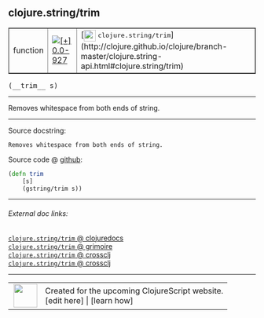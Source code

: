 ## clojure.string/trim



 <table border="1">
<tr>
<td>function</td>
<td><a href="https://github.com/cljsinfo/cljs-api-docs/tree/0.0-927"><img valign="middle" alt="[+] 0.0-927" title="Added in 0.0-927" src="https://img.shields.io/badge/+-0.0--927-lightgrey.svg"></a> </td>
<td>
[<img height="24px" valign="middle" src="http://i.imgur.com/1GjPKvB.png"> <samp>clojure.string/trim</samp>](http://clojure.github.io/clojure/branch-master/clojure.string-api.html#clojure.string/trim)
</td>
</tr>
</table>


 <samp>
(__trim__ s)<br>
</samp>

---

Removes whitespace from both ends of string.



---




Source docstring:

```
Removes whitespace from both ends of string.
```


Source code @ [github](https://github.com/clojure/clojurescript/blob/r2277/src/cljs/clojure/string.cljs#L132-L135):

```clj
(defn trim
    [s]
    (gstring/trim s))
```

<!--
Repo - tag - source tree - lines:

 <pre>
clojurescript @ r2277
└── src
    └── cljs
        └── clojure
            └── <ins>[string.cljs:132-135](https://github.com/clojure/clojurescript/blob/r2277/src/cljs/clojure/string.cljs#L132-L135)</ins>
</pre>

-->

---



###### External doc links:

[`clojure.string/trim` @ clojuredocs](http://clojuredocs.org/clojure.string/trim)<br>
[`clojure.string/trim` @ grimoire](http://conj.io/store/v1/org.clojure/clojure/1.7.0-beta3/clj/clojure.string/trim/)<br>
[`clojure.string/trim` @ crossclj](http://crossclj.info/fun/clojure.string/trim.html)<br>
[`clojure.string/trim` @ crossclj](http://crossclj.info/fun/clojure.string.cljs/trim.html)<br>

---

 <table>
<tr><td>
<img valign="middle" align="right" width="48px" src="http://i.imgur.com/Hi20huC.png">
</td><td>
Created for the upcoming ClojureScript website.<br>
[edit here] | [learn how]
</td></tr></table>

[edit here]:https://github.com/cljsinfo/cljs-api-docs/blob/master/cljsdoc/clojure.string/trim.cljsdoc
[learn how]:https://github.com/cljsinfo/cljs-api-docs/wiki/cljsdoc-files

<!--

This information was too distracting to show to readers, but I'll leave it
commented here since it is helpful to:

- pretty-print the data used to generate this document
- and show how to retrieve that data



The API data for this symbol:

```clj
{:description "Removes whitespace from both ends of string.",
 :ns "clojure.string",
 :name "trim",
 :signature ["[s]"],
 :history [["+" "0.0-927"]],
 :type "function",
 :full-name-encode "clojure.string/trim",
 :source {:code "(defn trim\n    [s]\n    (gstring/trim s))",
          :title "Source code",
          :repo "clojurescript",
          :tag "r2277",
          :filename "src/cljs/clojure/string.cljs",
          :lines [132 135]},
 :full-name "clojure.string/trim",
 :clj-symbol "clojure.string/trim",
 :docstring "Removes whitespace from both ends of string."}

```

Retrieve the API data for this symbol:

```clj
;; from Clojure REPL
(require '[clojure.edn :as edn])
(-> (slurp "https://raw.githubusercontent.com/cljsinfo/cljs-api-docs/catalog/cljs-api.edn")
    (edn/read-string)
    (get-in [:symbols "clojure.string/trim"]))
```

-->
